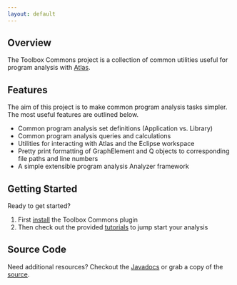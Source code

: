 ```yaml
---
layout: default
---
```


## Overview
The Toolbox Commons project is a collection of common utilities useful for program analysis with [Atlas](http://www.ensoftcorp.com/atlas/).

## Features
The aim of this project is to make common program analysis tasks simpler. The most useful features are outlined below.

- Common program analysis set definitions (Application vs. Library)
- Common program analysis queries and calculations
- Utilities for interacting with Atlas and the Eclipse workspace
- Pretty print formatting of GraphElement and Q objects to corresponding file paths and line numbers
- A simple extensible program analysis Analyzer framework

## Getting Started
Ready to get started?

1. First [install](/toolbox-commons/install) the Toolbox Commons plugin
2. Then check out the provided [tutorials](/toolbox-commons/tutorials) to jump start your analysis

## Source Code
Need additional resources?  Checkout the [Javadocs](/toolbox-commons/javadoc/index.html) or grab a copy of the [source](https://github.com/EnSoftCorp/toolbox-commons).